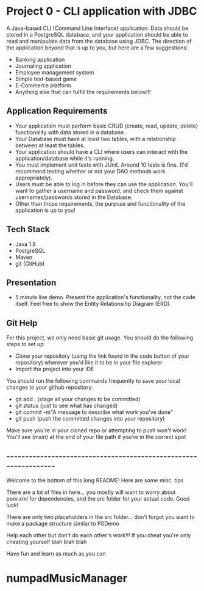 # Project 0 - CLI application with JDBC

A Java-based CLI (Command Line Interface) application. Data should be stored in a PostgreSQL database, and your application should be able to read and manipulate data from the database using JDBC. The direction of the application beyond that is up to you, but here are a few suggestions:

* Banking application
* Journaling application
* Employee management system
* Simple text-based game
* E-Commerce platform
* Anything else that can fulfill the requirements below!!!

## Application Requirements

* Your application must perform basic CRUD (create, read, update, delete) functionality with data stored in a database.
* Your Database must have at least two tables, with a relationship between at least the tables.
* Your application should have a CLI where users can interact with the application/database while it's running.
* You must implement unit tests with JUnit. Around 10 tests is fine. (I'd recommend testing whether or not your DAO methods work appropriately).
* Users must be able to log in before they can use the application. You'll want to gather a username and password, and check them against usernames/passwords stored in the Database.
* Other than those requirements, the purpose and functionality of the application is up to you!

## Tech Stack

* Java 1.8
* PostgreSQL
* Maven 
* git (GitHub)

## Presentation

* 5 minute live demo. Present the application's functionality, not the code itself. Feel free to show the Entity Relationsihp Diagram (ERD).

## Git Help

For this project, we only need basic git usage. You should do the following steps to set up:

* Clone your repository (using the link found in the code button of your repository) wherever you'd like it to be in your file explorer
* Import the project into your IDE

You should run the following commands frequently to save your local changes to your github repository:

* git add . (stage all your changes to be committed)
* git status (just to see what has changed)
* git commit -m"A message to describe what work you've done"
* git push (push the committed changes into your repository)

Make sure you're in your cloned repo or attempting to push won't work! You'll see (main) at the end of your file path if you're in the correct spot

## ----------------------------------------------------------------
Welcome to the bottom of this long README! Here are some misc. tips

There are a lot of files in here... you mostly will want to worry about pom.xml for dependencies, and the src folder for your actual code. Good luck!

There are only two placeholders in the src folder... don't forgot you want to make a package structure similar to P0Demo

Help each other but don't do each other's work!!! If you cheat you're only cheating yourself blah blah blah

Have fun and learn as much as you can
# numpadMusicManager
